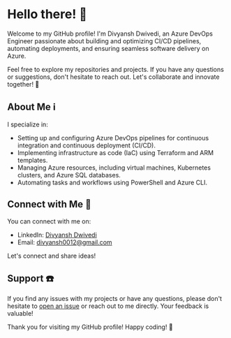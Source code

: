 # Hello there! 👋

Welcome to my GitHub profile! I'm Divyansh Dwivedi, an Azure DevOps Engineer passionate about building and optimizing CI/CD pipelines, automating deployments, and ensuring seamless software delivery on Azure.

Feel free to explore my repositories and projects. If you have any questions or suggestions, don't hesitate to reach out. Let's collaborate and innovate together! 🚀

## About Me ℹ️

I specialize in:

- Setting up and configuring Azure DevOps pipelines for continuous integration and continuous deployment (CI/CD).
- Implementing infrastructure as code (IaC) using Terraform and ARM templates.
- Managing Azure resources, including virtual machines, Kubernetes clusters, and Azure SQL databases.
- Automating tasks and workflows using PowerShell and Azure CLI.


## Connect with Me 🤝

You can connect with me on:

- LinkedIn: [Divyansh Dwivedi](www.linkedin.com/in/divyansh-dwivedii)
- Email: divyansh0012@gmail.com

Let's connect and share ideas!

## Support ☎️

If you find any issues with my projects or have any questions, please don't hesitate to [open an issue](https://github.com/dev12feb/dev12feb/blob/main/link_to_issue_tracker) or reach out to me directly. Your feedback is valuable!



Thank you for visiting my GitHub profile! Happy coding! 🚀
